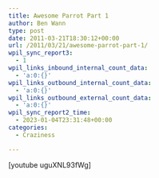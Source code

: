 ```yaml
---
title: Awesome Parrot Part 1
author: Ben Wann
type: post
date: 2011-03-21T18:30:12+00:00
url: /2011/03/21/awesome-parrot-part-1/
wpil_sync_report3:
  - 1
wpil_links_inbound_internal_count_data:
  - 'a:0:{}'
wpil_links_outbound_internal_count_data:
  - 'a:0:{}'
wpil_links_outbound_external_count_data:
  - 'a:0:{}'
wpil_sync_report2_time:
  - 2023-01-04T23:31:48+00:00
categories:
  - Craziness

---
```

[youtube uguXNL93fWg]